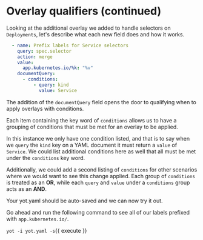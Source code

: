 # Overlay qualifiers (continued)

Looking at the additional overlay we added to handle selectors on `Deployments`, let's describe what each new field does and how it works.

```yaml
  - name: Prefix labels for Service selectors
    query: spec.selector
    action: merge
    value:
      app.kubernetes.io/%k: "%v"
    documentQuery:
      - conditions:
          - query: kind
            value: Service
```

The addition of the `documentQuery` field opens the door to qualifying when to apply overlays with conditions.

Each item containing the key word of `conditions` allows us to have a grouping of conditions that must be met for an overlay to be applied.

In this instance we only have one condition listed, and that is to say when we `query` the `kind` key on a YAML document it must return a `value` of `Service`.  We could list additional conditions here as well that all must be met under the `conditions` key word.

Additionally, we could add a second listing of `conditions` for other scenarios where we would want to see this change applied.  Each group of `conditions` is treated as an **OR**, while each `query` and `value` under a `conditions` group acts as an **AND**.

Your yot.yaml should be auto-saved and we can now try it out.

Go ahead and run the following command to see all of our labels prefixed with `app.kubernetes.io/`.

`yot -i yot.yaml -s`{{ execute }}
